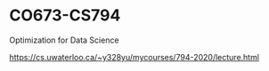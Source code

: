 # CO673-CS794
Optimization for Data Science

https://cs.uwaterloo.ca/~y328yu/mycourses/794-2020/lecture.html
